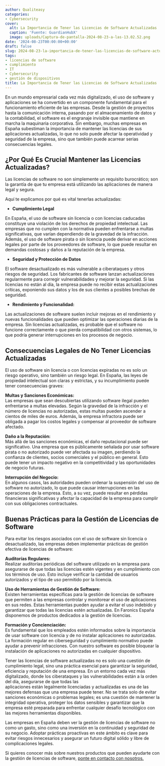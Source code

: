 ```yaml
---
author: Qualiteasy
categories:
- Cybersecurity
cover:
  alt: La Importancia de Tener las Licencias de Software Actualizadas
  caption: 'Fuente: GuardianHubX'
  image: uploads/Captura-de-pantalla-2024-08-23-a-las-13.02.52.png
date: '2024-08-23T00:00:00+00:00'
draft: false
slug: 2024-08-23-la-importancia-de-tener-las-licencias-de-software-actualizadas
tags:
- licencias de software
- cumplimiento
- IT
- Cybersecurity
- gestión de dispositivos
title: La Importancia de Tener las Licencias de Software Actualizadas
---
```




En un mundo empresarial cada vez más digitalizado, el uso de software y aplicaciones se ha convertido en un componente fundamental para el funcionamiento eficiente de las empresas. Desde la gestión de proyectos hasta la comunicación interna, pasando por el almacenamiento de datos y la contabilidad, el software es el engranaje invisible que mantiene en marcha la maquinaria corporativa. Sin embargo, muchas empresas en España subestiman la importancia de mantener las licencias de sus aplicaciones actualizadas, lo que no solo puede afectar la operatividad y seguridad de la empresa, sino que también puede acarrear serias consecuencias legales.

## ¿Por Qué Es Crucial Mantener las Licencias Actualizadas?

Las licencias de software no son simplemente un requisito burocrático; son la garantía de que tu empresa está utilizando las aplicaciones de manera legal y segura.

Aquí te explicamos por qué es vital tenerlas actualizadas:

  - 
    **Cumplimiento Legal**
  

En España, el uso de software sin licencia o con licencias caducadas constituye una violación de los derechos de propiedad intelectual. Las empresas que no cumplen con la normativa pueden enfrentarse a multas significativas, que varían dependiendo de la gravedad de la infracción. Además, el uso de software pirata o sin licencia puede derivar en acciones legales por parte de los proveedores de software, lo que puede resultar en demandas costosas y daños a la reputación de la empresa.

  - 
    **Seguridad y Protección de Datos**
  

El software desactualizado es más vulnerable a ciberataques y otros riesgos de seguridad. Los fabricantes de software lanzan actualizaciones regularmente para corregir vulnerabilidades y mejorar la seguridad. Si las licencias no están al día, la empresa puede no recibir estas actualizaciones críticas, exponiendo sus datos y los de sus clientes a posibles brechas de seguridad.

  - 
    **Rendimiento y Funcionalidad:**
  

Las actualizaciones de software suelen incluir mejoras en el rendimiento y nuevas funcionalidades que pueden optimizar las operaciones diarias de la empresa. Sin licencias actualizadas, es probable que el software no funcione correctamente o que pierda compatibilidad con otros sistemas, lo que podría generar interrupciones en los procesos de negocio.

## Consecuencias Legales de No Tener Licencias Actualizadas

El uso de software sin licencia o con licencias expiradas no es solo un riesgo operativo, sino también un riesgo legal. En España, las leyes de propiedad intelectual son claras y estrictas, y su incumplimiento puede tener consecuencias graves:

**Multas y Sanciones Económicas:**  
Las empresas que sean descubiertas utilizando software ilegal pueden enfrentarse a multas elevadas. Según la gravedad de la infracción y el número de licencias no autorizadas, estas multas pueden ascender a cientos de miles de euros. Además, la empresa infractora puede ser obligada a pagar los costos legales y compensar al proveedor de software afectado.

**Daño a la Reputación:**  
Más allá de las sanciones económicas, el daño reputacional puede ser significativo. Una empresa que es públicamente señalada por usar software pirata o no autorizado puede ver afectada su imagen, perdiendo la confianza de clientes, socios comerciales y el público en general. Esto puede tener un impacto negativo en la competitividad y las oportunidades de negocio futuras.

**Interrupción del Negocio:**  
En algunos casos, las autoridades pueden ordenar la suspensión del uso de software no autorizado, lo que puede causar interrupciones en las operaciones de la empresa. Esto, a su vez, puede resultar en pérdidas financieras significativas y afectar la capacidad de la empresa para cumplir con sus obligaciones contractuales.

## Buenas Prácticas para la Gestión de Licencias de Software

Para evitar los riesgos asociados con el uso de software sin licencia o desactualizado, las empresas deben implementar prácticas de gestión efectiva de licencias de software:

**Auditorías Regulares:**  
Realizar auditorías periódicas del software utilizado en la empresa para asegurarse de que todas las licencias estén vigentes y en cumplimiento con los términos de uso. Esto incluye verificar la cantidad de usuarios autorizados y el tipo de uso permitido por la licencia.

**Uso de Herramientas de Gestión de Software:**  
Existen herramientas específicas para la gestión de licencias de software que permiten a las empresas controlar y monitorear el uso de aplicaciones en sus redes. Estas herramientas pueden ayudar a evitar el uso indebido y garantizar que todas las licencias estén actualizadas. En Faronics España disponemos de productos dedicados a la gestión de licencias.

**Formación y Concienciación:**  
Es fundamental que los empleados estén informados sobre la importancia de usar software con licencia y de no instalar aplicaciones no autorizadas. La formación regular en ciberseguridad y cumplimiento normativo puede ayudar a prevenir infracciones. Con nuestro software es posible bloquear la instalación de aplicaciones no autorizadas en cualquier dispositivo.

Tener las licencias de software actualizadas no es solo una cuestión de cumplimiento legal, sino una práctica esencial para garantizar la seguridad, eficiencia y reputación de una empresa. En un entorno cada vez más digitalizado, donde los ciberataques y las vulnerabilidades están a la orden del día, asegurarse de que todas las  
aplicaciones están legalmente licenciadas y actualizadas es una de las mejores defensas que una empresa puede tener. No se trata solo de evitar sanciones económicas o problemas legales; es una cuestión de mantener la integridad operativa, proteger los datos sensibles y garantizar que la empresa esté preparada para enfrentar cualquier desafío tecnológico con las mejores herramientas disponibles.

Las empresas en España deben ver la gestión de licencias de software no como un gasto, sino como una inversión en la continuidad y seguridad de su negocio. Adoptar prácticas proactivas en este ámbito es clave para evitar riesgos innecesarios y asegurar un futuro digital sólido y libre de complicaciones legales.

Si quieres conocer más sobre nuestros productos que pueden ayudarte con la gestión de licencias de software, [ponte en contacto con nosotros.](https://esdeploy.com/evaluacion-deploy/)
